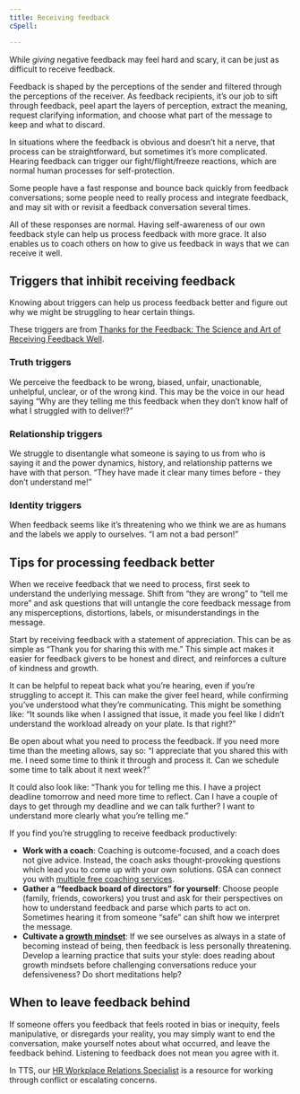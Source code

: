 ```yaml
---
title: Receiving feedback
cSpell: 

---
```


While _giving_ negative feedback may feel hard and scary, it can be just as difficult to receive feedback.

Feedback is shaped by the perceptions of the sender and filtered through the perceptions of the receiver. As feedback recipients, it’s our job to sift through feedback, peel apart the layers of perception, extract the meaning, request clarifying information, and choose what part of the message to keep and what to discard. 

In situations where the feedback is obvious and doesn’t hit a nerve, that process can be straightforward, but sometimes it’s more complicated. Hearing feedback can trigger our fight/flight/freeze reactions, which are normal human processes for self-protection.

Some people have a fast response and bounce back quickly from feedback conversations; some people need to really process and integrate feedback, and may sit with or revisit a feedback conversation several times.

All of these responses are normal. Having self-awareness of our own feedback style can help us process feedback with more grace. It also enables us to coach others on how to give us feedback in ways that we can receive it well.

## Triggers that inhibit receiving feedback
Knowing about triggers can help us process feedback better and figure out why we might be struggling to hear certain things. 

These triggers are from [Thanks for the Feedback: The Science and Art of Receiving Feedback Well](https://www.penguinrandomhouse.com/books/313485/thanks-for-the-feedback-by-douglas-stone-and-sheila-heen/).

### Truth triggers
We perceive the feedback to be wrong, biased, unfair, unactionable, unhelpful, unclear, or of the wrong kind. This may be the voice in our head saying “Why are they telling me this feedback when they don’t know half of what I struggled with to deliver!?”

### Relationship triggers
We struggle to disentangle what someone is saying to us from who is saying it and the power dynamics, history, and relationship patterns we have with that person. “They have made it clear many times before - they don’t understand me!”

### Identity triggers
When feedback seems like it’s threatening who we think we are as humans and the labels we apply to ourselves. “I am not a bad person!”

## Tips for processing feedback better

When we receive feedback that we need to process, first seek to understand the underlying message. Shift from “they are wrong” to “tell me more” and ask questions that will untangle the core feedback message from any misperceptions, distortions, labels, or misunderstandings in the message.

Start by receiving feedback with a statement of appreciation. This can be as simple as “Thank you for sharing this with me.” This simple act makes it easier for feedback givers to be honest and direct, and reinforces a culture of kindness and growth.

It can be helpful to repeat back what you’re hearing, even if you’re struggling to accept it. This can make the giver feel heard, while confirming you’ve understood what they’re communicating. This might be something like: “It sounds like when I assigned that issue, it made you feel like I didn’t understand the workload already on your plate. Is that right?”

Be open about what you need to process the feedback. If you need more time than the meeting allows, say so: “I appreciate that you shared this with me. I need some time to think it through and process it. Can we schedule some time to talk about it next week?” 

It could also look like: “Thank you for telling me this. I have a project deadline tomorrow and need more time to reflect. Can I have a couple of days to get through my deadline and we can talk further? I want to understand more clearly what you’re telling me.”

If you find you’re struggling to receive feedback productively: 
- **Work with a coach**: Coaching is outcome-focused, and a coach does not give advice. Instead, the coach asks thought-provoking questions which lead you to come up with your own solutions. GSA can connect you with [multiple free coaching services](https://insite.gsa.gov/topics/training-and-development/developmental-services/coaching-services/how-do-i-get-a-coach). 
- **Gather a “feedback board of directors” for yourself**: Choose people (family, friends, coworkers) you trust and ask for their perspectives on how to understand feedback and parse which parts to act on. Sometimes hearing it from someone “safe” can shift how we interpret the message.
- **Cultivate a [growth mindset](https://www.mindsetworks.com/science/Impact)**: If we see ourselves as always in a state of becoming instead of being, then feedback is less personally threatening. Develop a learning practice that suits your style: does reading about growth mindsets before challenging conversations reduce your defensiveness? Do short meditations help? 

## When to leave feedback behind
If someone offers you feedback that feels rooted in bias or inequity, feels manipulative, or disregards your reality, you may simply want to end the conversation, make yourself notes about what occurred, and leave the feedback behind. Listening to feedback does not mean you agree with it. 

In TTS, our [HR Workplace Relations Specialist](https://docs.google.com/document/d/15glvq9UakKUN8XTRTa6gRkhBHm2whhQyAGmf8ibTtBs/edit#heading=h.65ckjyv9pbpl) is a resource for working through conflict or escalating concerns.
